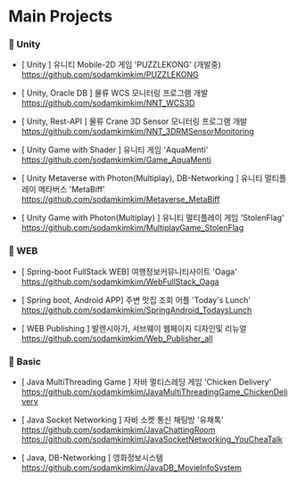 # Main Projects 
### 📌 Unity
- [ Unity ] 유니티 Mobile-2D 게임 'PUZZLEKONG' (개발중) </br>
https://github.com/sodamkimkim/PUZZLEKONG</br>

- [ Unity, Oracle DB ] 물류 WCS 모니터링 프로그램 개발 </br>
https://github.com/sodamkimkim/NNT_WCS3D</br>

- [ Unity, Rest-API ] 물류 Crane 3D Sensor 모니터링 프로그램 개발</br>
https://github.com/sodamkimkim/NNT_3DRMSensorMonitoring</br>

- [ Unity Game with Shader ] 유니티 게임 'AquaMenti'</br>
https://github.com/sodamkimkim/Game_AquaMenti</br>

- [ Unity Metaverse with Photon(Multiplay), DB-Networking ] 유니티 멀티플레이 메타버스 'MetaBiff'</br>
https://github.com/sodamkimkim/Metaverse_MetaBiff</br>

- [ Unity Game with Photon(Multiplay) ] 유니티 멀티플레이 게임 'StolenFlag'</br>
https://github.com/sodamkimkim/MultiplayGame_StolenFlag</br>

### 📌 WEB
- [ Spring-boot FullStack WEB] 여행정보커뮤니티사이트 'Oaga'</br>
https://github.com/sodamkimkim/WebFullStack_Oaga</br>

- [ Spring boot, Android APP] 주변 맛집 조회 어플 'Today's Lunch'</br>
https://github.com/sodamkimkim/SpringAndroid_TodaysLunch</br>

- [ WEB Publishing ] 발렌시아가, 서브웨이 웹페이지 디자인및 리뉴얼</br>
https://github.com/sodamkimkim/Web_Publisher_all</br>

### 📌 Basic
- [ Java MultiThreading Game ] 자바 멀티스레딩 게임 'Chicken Delivery'</br>
https://github.com/sodamkimkim/JavaMultiThreadingGame_ChickenDelivery</br>

- [ Java Socket Networking ] 자바 소켓 통신 채팅방 '유채톡'</br>
https://github.com/sodamkimkim/JavaChattingRoom</br>
https://github.com/sodamkimkim/JavaSocketNetworking_YouCheaTalk</br>

- [ Java, DB-Networking ] 영화정보시스템</br>
https://github.com/sodamkimkim/JavaDB_MovieInfoSystem</br>
